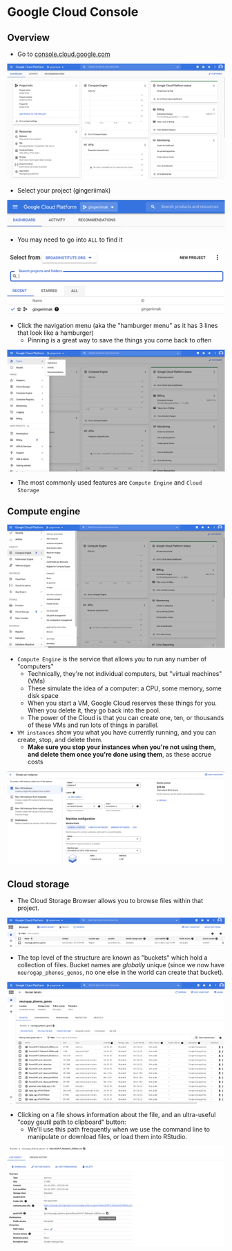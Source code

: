 # Google Cloud Console

## Overview

- Go to [console.cloud.google.com](https://console.cloud.google.com/)

![Console main page](img/Console/Console%20main%20page.png)

- Select your project (gingeriimak)

![Console project selection](img/Console/Console%20project%20selection.png)

- You may need to go into `ALL` to find it

![Console project selection 2](img/Console/Console%20project%20selection%202.png)

- Click the navigation menu (aka the "hamburger menu" as it has 3 lines that look like a hamburger)
  - Pinning is a great way to save the things you come back to often

![Console navigation](img/Console/Console%20navigation.png)

- The most commonly used features are `Compute Engine` and `Cloud Storage`

## Compute engine

![Console compute engine](img/Console/Console%20compute%20engine.png)

- `Compute Engine` is the service that allows you to run any number of "computers"
  - Technically, they're not individual computers, but "virtual machines" (VMs)
  - These simulate the idea of a computer: a CPU, some memory, some disk space
  - When you start a VM, Google Cloud reserves these things for you. When you delete it, they go back into the pool.
  - The power of the Cloud is that you can create one, ten, or thousands of these VMs and run lots of things in parallel.
- `VM instances` show you what you have currently running, and you can create, stop, and delete them.
  - **Make sure you stop your instances when you're not using them, and delete them once you're done using them**, as these accrue costs
  
![Console start VM](img/Console/Console%20start%20VM.png)

## Cloud storage

- The Cloud Storage Browser allows you to browse files within that project.

![Console storage browser](img/Console/Console%20storage%20browser.png)

- The top level of the structure are known as "buckets" which hold a collection of files. Bucket names are *globally* unique (since we now have `neurogap_phenos_genos`, no one else in the world can create that bucket).

![Console storage browser 2](img/Console/Console%20storage%20browser%202.png)

- Clicking on a file shows information about the file, and an ultra-useful "copy gsutil path to clipboard" button:
  - We'll use this path frequently when we use the command line to manipulate or download files, or load them into RStudio. 

![Console storage file details](img/Console/Console%20storage%20file%20details.png)
